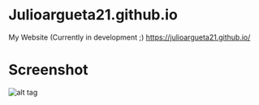 # Julioargueta21.github.io

My Website (Currently in development ;)  https://julioargueta21.github.io/

# Screenshot 

![alt tag](https://i.imgur.com/6Jry3qg.jpg)
